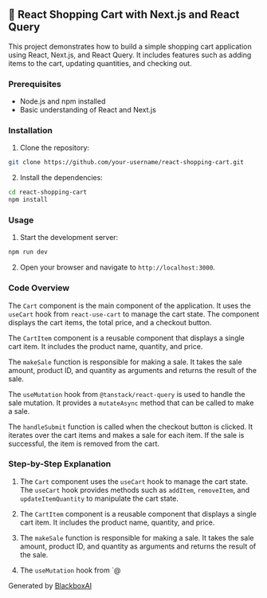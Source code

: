  ## 🛒 React Shopping Cart with Next.js and React Query

This project demonstrates how to build a simple shopping cart application using React, Next.js, and React Query. It includes features such as adding items to the cart, updating quantities, and checking out.

### Prerequisites

- Node.js and npm installed
- Basic understanding of React and Next.js

### Installation

1. Clone the repository:

```bash
git clone https://github.com/your-username/react-shopping-cart.git
```

2. Install the dependencies:

```bash
cd react-shopping-cart
npm install
```

### Usage

1. Start the development server:

```bash
npm run dev
```

2. Open your browser and navigate to `http://localhost:3000`.

### Code Overview

The `Cart` component is the main component of the application. It uses the `useCart` hook from `react-use-cart` to manage the cart state. The component displays the cart items, the total price, and a checkout button.

The `CartItem` component is a reusable component that displays a single cart item. It includes the product name, quantity, and price.

The `makeSale` function is responsible for making a sale. It takes the sale amount, product ID, and quantity as arguments and returns the result of the sale.

The `useMutation` hook from `@tanstack/react-query` is used to handle the sale mutation. It provides a `mutateAsync` method that can be called to make a sale.

The `handleSubmit` function is called when the checkout button is clicked. It iterates over the cart items and makes a sale for each item. If the sale is successful, the item is removed from the cart.

### Step-by-Step Explanation

1. The `Cart` component uses the `useCart` hook to manage the cart state. The `useCart` hook provides methods such as `addItem`, `removeItem`, and `updateItemQuantity` to manipulate the cart state.

2. The `CartItem` component is a reusable component that displays a single cart item. It includes the product name, quantity, and price.

3. The `makeSale` function is responsible for making a sale. It takes the sale amount, product ID, and quantity as arguments and returns the result of the sale.

4. The `useMutation` hook from `@

Generated by [BlackboxAI](https://www.blackbox.ai)